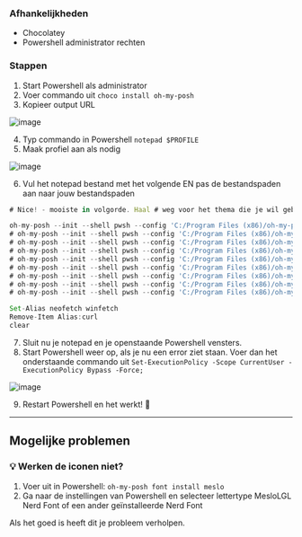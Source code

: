 ### Afhankelijkheden
- Chocolatey
- Powershell administrator rechten

### Stappen

1. Start Powershell als administrator
2. Voer commando uit `choco install oh-my-posh`
3. Kopieer output URL

![image](https://github.com/user-attachments/assets/68b953ee-4a62-49c7-8237-8a33751ffb33)


4. Typ commando in Powershell `notepad $PROFILE`
5. Maak profiel aan als nodig

![image](https://github.com/user-attachments/assets/553610f0-868d-40f2-b566-8fd286f11528)

6. Vul het notepad bestand met het volgende
EN pas de bestandspaden aan naar jouw bestandspaden

```jsx
# Nice! - mooiste in volgorde. Haal # weg voor het thema die je wil gebruiken

oh-my-posh --init --shell pwsh --config 'C:/Program Files (x86)/oh-my-posh/themes/robbyrussell.omp.json' | Invoke-Expression 
# oh-my-posh --init --shell pwsh --config 'C:/Program Files (x86)/oh-my-posh/themes/zash.omp.json' | Invoke-Expression # heel clean
# oh-my-posh --init --shell pwsh --config 'C:/Program Files (x86)/oh-my-posh/themes/tokyonight_storm.omp.json' | Invoke-Expression # ook heel vet
# oh-my-posh --init --shell pwsh --config 'C:/Program Files (x86)/oh-my-posh/themes/takuya.omp.json' | Invoke-Expression 
# oh-my-posh --init --shell pwsh --config 'C:/Program Files (x86)/oh-my-posh/themes/wopian.omp.json' | Invoke-Expression ook wel clean
# oh-my-posh --init --shell pwsh --config 'C:/Program Files (x86)/oh-my-posh/themes/paradox.omp.json' | Invoke-Expression 
# oh-my-posh --init --shell pwsh --config 'C:/Program Files (x86)/oh-my-posh/themes/quick-term.omp.json' | Invoke-Expression 
# oh-my-posh --init --shell pwsh --config 'C:/Program Files (x86)/oh-my-posh/themes/catppuccin.omp.json' | Invoke-Expression # best nice
# oh-my-posh --init --shell pwsh --config 'C:/Program Files (x86)/oh-my-posh/themes/wholespace.omp.json' | Invoke-Expression # heeft iets maar komt wat vrouwelijk over

Set-Alias neofetch winfetch
Remove-Item Alias:curl
clear
```

7. Sluit nu je notepad en je openstaande Powershell vensters.
8. Start Powershell weer op, als je nu een error ziet staan. Voer dan het onderstaande commando uit
`Set-ExecutionPolicy -Scope CurrentUser -ExecutionPolicy Bypass -Force;`

![image](https://github.com/user-attachments/assets/c0042e04-0dd9-4bb1-bd5d-4836021c3e26)


9. Restart Powershell en het werkt! 🎊

---

## Mogelijke problemen
### 💡 Werken de iconen niet?
1. Voer uit in Powershell: `oh-my-posh font install meslo`
2. Ga naar de instellingen van Powershell en selecteer lettertype MesloLGL Nerd Font of een ander geïnstalleerde Nerd Font

Als het goed is heeft dit je probleem verholpen.
